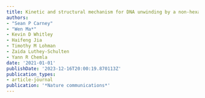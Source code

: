 ```yaml
---
title: Kinetic and structural mechanism for DNA unwinding by a non-hexameric helicase
authors:
- "Sean P Carney"
- "Wen Ma*"
- Kevin D Whitley
- Haifeng Jia
- Timothy M Lohman
- Zaida Luthey-Schulten
- Yann R Chemla
date: '2021-01-01'
publishDate: '2023-12-16T20:00:19.870113Z'
publication_types:
- article-journal
publication: '*Nature communications*'
---
```

